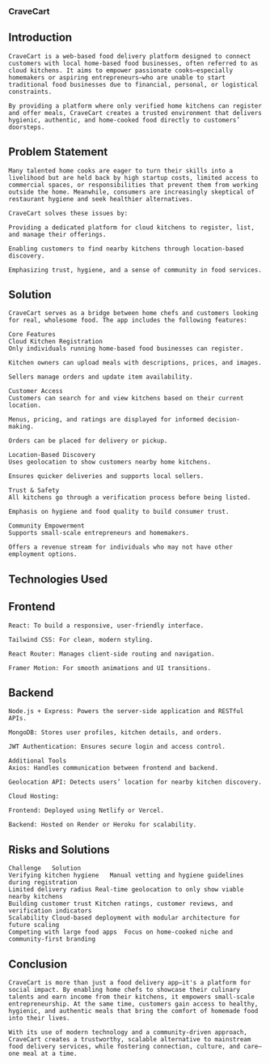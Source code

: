 ### CraveCart

## Introduction
    CraveCart is a web-based food delivery platform designed to connect customers with local home-based food businesses, often referred to as cloud kitchens. It aims to empower passionate cooks—especially homemakers or aspiring entrepreneurs—who are unable to start traditional food businesses due to financial, personal, or logistical constraints.

    By providing a platform where only verified home kitchens can register and offer meals, CraveCart creates a trusted environment that delivers hygienic, authentic, and home-cooked food directly to customers’ doorsteps.

## Problem Statement
    Many talented home cooks are eager to turn their skills into a livelihood but are held back by high startup costs, limited access to commercial spaces, or responsibilities that prevent them from working outside the home. Meanwhile, consumers are increasingly skeptical of restaurant hygiene and seek healthier alternatives.

    CraveCart solves these issues by:

    Providing a dedicated platform for cloud kitchens to register, list, and manage their offerings.

    Enabling customers to find nearby kitchens through location-based discovery.

    Emphasizing trust, hygiene, and a sense of community in food services.

## Solution
    CraveCart serves as a bridge between home chefs and customers looking for real, wholesome food. The app includes the following features:

    Core Features
    Cloud Kitchen Registration
    Only individuals running home-based food businesses can register.

    Kitchen owners can upload meals with descriptions, prices, and images.

    Sellers manage orders and update item availability.

    Customer Access
    Customers can search for and view kitchens based on their current location.

    Menus, pricing, and ratings are displayed for informed decision-making.

    Orders can be placed for delivery or pickup.

    Location-Based Discovery
    Uses geolocation to show customers nearby home kitchens.

    Ensures quicker deliveries and supports local sellers.

    Trust & Safety
    All kitchens go through a verification process before being listed.

    Emphasis on hygiene and food quality to build consumer trust.

    Community Empowerment
    Supports small-scale entrepreneurs and homemakers.

    Offers a revenue stream for individuals who may not have other employment options.

## Technologies Used
## Frontend
    React: To build a responsive, user-friendly interface.

    Tailwind CSS: For clean, modern styling.

    React Router: Manages client-side routing and navigation.

    Framer Motion: For smooth animations and UI transitions.

## Backend
    Node.js + Express: Powers the server-side application and RESTful APIs.

    MongoDB: Stores user profiles, kitchen details, and orders.

    JWT Authentication: Ensures secure login and access control.

    Additional Tools
    Axios: Handles communication between frontend and backend.

    Geolocation API: Detects users’ location for nearby kitchen discovery.

    Cloud Hosting:

    Frontend: Deployed using Netlify or Vercel.

    Backend: Hosted on Render or Heroku for scalability.

## Risks and Solutions
    Challenge	Solution
    Verifying kitchen hygiene	Manual vetting and hygiene guidelines during registration
    Limited delivery radius	Real-time geolocation to only show viable nearby kitchens
    Building customer trust	Kitchen ratings, customer reviews, and verification indicators
    Scalability	Cloud-based deployment with modular architecture for future scaling
    Competing with large food apps	Focus on home-cooked niche and community-first branding

## Conclusion
    CraveCart is more than just a food delivery app—it's a platform for social impact. By enabling home chefs to showcase their culinary talents and earn income from their kitchens, it empowers small-scale entrepreneurship. At the same time, customers gain access to healthy, hygienic, and authentic meals that bring the comfort of homemade food into their lives.

    With its use of modern technology and a community-driven approach, CraveCart creates a trustworthy, scalable alternative to mainstream food delivery services, while fostering connection, culture, and care—one meal at a time.